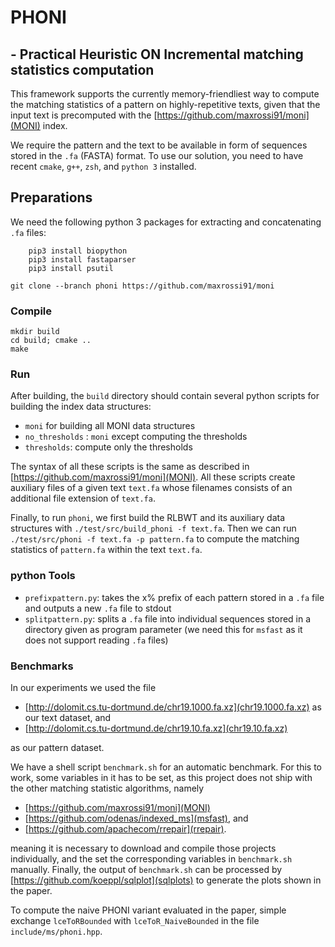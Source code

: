 # PHONI 
## - Practical Heuristic ON Incremental matching statistics computation

This framework supports the currently memory-friendliest way to compute the matching statistics of a pattern on highly-repetitive texts,
given that the input text is precomputed with the [https://github.com/maxrossi91/moni](MONI) index.

We require the pattern and the text to be available in form of sequences stored in the `.fa` (FASTA) format.
To use our solution, you need to have recent `cmake`, `g++`, `zsh`, and `python 3` installed.

## Preparations

We need the following python 3 packages for extracting and concatenating `.fa` files:
```console
	pip3 install biopython
	pip3 install fastaparser
	pip3 install psutil
```


```console
git clone --branch phoni https://github.com/maxrossi91/moni
```

### Compile

```console
mkdir build
cd build; cmake ..
make
```

### Run

After building, the `build` directory should contain several python scripts for building the index data structures:

 - `moni` for building all MONI data structures 
 - `no_thresholds` : `moni` except computing the thresholds
 - `thresholds`: compute only the thresholds

The syntax of all these scripts is the same as described in [https://github.com/maxrossi91/moni](MONI).
All these scripts create auxiliary files of a given text `text.fa` whose filenames consists of an additional file extension of `text.fa`.

Finally, to run `phoni`, we first build the RLBWT and its auxiliary data structures with `./test/src/build_phoni -f text.fa`.
Then we can run `./test/src/phoni -f text.fa -p pattern.fa` to compute the matching statistics of `pattern.fa` within the text `text.fa`.

### python Tools

 - `prefixpattern.py`: takes the x% prefix of each pattern stored in a `.fa` file and outputs a new `.fa` file to stdout
 - `splitpattern.py`: splits a `.fa` file into individual sequences stored in a directory given as program parameter (we need this for `msfast` as it does not support reading `.fa` files)

### Benchmarks

In our experiments we used the file

 - [http://dolomit.cs.tu-dortmund.de/chr19.1000.fa.xz](chr19.1000.fa.xz) as our text dataset, and
 - [http://dolomit.cs.tu-dortmund.de/chr19.10.fa.xz](chr19.10.fa.xz) 

as our pattern dataset.

We have a shell script `benchmark.sh` for an automatic benchmark.
For this to work, some variables in it has to be set, as this project does not ship with the other matching statistic algorithms, namely

 - [https://github.com/maxrossi91/moni](MONI)
 - [https://github.com/odenas/indexed_ms](msfast), and
 - [https://github.com/apachecom/rrepair](rrepair).

meaning it is necessary to download and compile those projects individually, and the set the corresponding variables in `benchmark.sh` manually.
Finally, the output of `benchmark.sh` can be processed by [https://github.com/koeppl/sqlplot](sqlplots) to generate the plots shown in the paper.

To compute the naive PHONI variant evaluated in the paper, simple exchange `lceToRBounded` with `lceToR_NaiveBounded` in the file `include/ms/phoni.hpp`.
